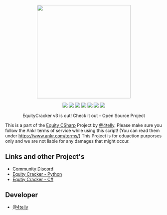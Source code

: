 <p></p>

<p align="center">
    <img src="https://cdn.discordapp.com/attachments/976120703478804571/1061467234045796462/New_Project.png"
        height="300">
</p>
<p align="center">
    <img src="https://img.shields.io/github/repo-size/EquityMiner/equity_cracker-v3?style=flat-square" />
    <img src="https://img.shields.io/github/directory-file-count/EquityMiner/equity_cracker-v3?style=flat-square" />
    <img src="https://img.shields.io/github/v/release/EquityMiner/equity_cracker-v3?style=flat-square" />
    <img src="https://img.shields.io/github/downloads/EquityMiner/equity_cracker-v3/total?style=flat-square" />
    <img src="https://img.shields.io/badge/version-3.0.0-brightgreen?style=flat-square" />
    <img src="https://img.shields.io/github/license/EquityMiner/equity_cracker-v3?style=flat-square" />
    <img src="https://img.shields.io/discord/974033944116858980?color=blue&label=Discord&style=flat-square" />
</p>

<p align="center">EquityCracker v3 is out! Check it out - Open Source Project</p>

This is a part of the [Equity CSharp](https://github.com/4telly/EquityCSharp) Project by [@4telly](https://www.github.com/4telly). Please make sure you follow the Ankr terms of service while using this script! (You can read them under https://www.ankr.com/terms/) This Project is for eduaction purporses only and we are not liable for any damages that might occur.

## Links and other Project's

 - [Community Discord](https://discord.gg/XCuVeMvGu6)
 - [Equity Cracker - Python](https://github.com/Cxyder/equity_cracker)
 - [Equtiy Cracker - C#](https://github.com/4telly/EquityCSharp)


## Developer
- [@4telly](https://www.github.com/4telly)

